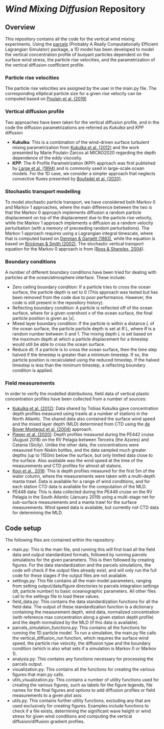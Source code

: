 # *Wind Mixing Diffusion* Repository

## Overview
This repository contains all the code for the vertical wind mixing experiments. Using the [parcels](http://oceanparcels.org/) (Probably A Really Computationally Efficient Lagrangian Simulator) package, a 1D model has been developed to model the vertical concentration profile of buoyant particles dependent on the surface wind stress, the particle rise velocities, and the parametrization of the vertical diffusion coefficient profile. 

### Particle rise velocities
The particle rise velocities are assigned by the user in the main.py file. The corresponding elliptical particle size for a given rise velocity can be computed based on [Poulain et al. (2019)](https://doi.org/10.1021/acs.est.8b05458)

### Vertical diffusion profile
Two approaches have been taken for the vertical diffusion profile, and in the code the diffusion parametrizations are referred as *Kukulka* and *KPP* diffusion
- **Kukulka**: This is a combination of the wind-driven surface turbulent mixing parametrization from [Kukulka et al. (2012)](https://doi.org/10.1029/2012GL051116) and the work presented by Marie Poulain-Zarcos at MICRO2020 regarding the depth dependence of the eddy viscosity.
- **KPP**: The K-Profile Parametrization (KPP) approach was first published by [Large et al. (1994)](https://doi.org/10.1029/94RG01872) and is commonly used in large-scale ocean models. For the 1D case, we consider a simpler approach that neglects convective fluxes presented by [Boufadel et al. (2020)](https://doi.org/10.1029/2019JC015727).

### Stochastic transport modelling
To model stochastic particle transport, we have considered both Markov 0 and Markov 1 approaches, where the main difference between the two is that the Markov 0 approach implements diffusion a random particle displacement on top of the displacement due to the particle rise velocity, while the Markov 1 approach implements a diffusion as a random velocity perturbation (with a memory of preceeding random perturbations). The Markov 1 approach requires using a Lagrangian integral timescale, where that is computed based on [Denman & Gargett (1983)](https://doi.org/10.4319/lo.1983.28.5.0801), while the equation is based on [Brickman & Smith (2002)](https://doi.org/10.1175/1520-0426(2002)019%3C0083:LSMICO%3E2.0.CO;2). The stochastic vertical transport equation for the Markov 0 approach is from ([Ross & Sharples, 2004](https://doi.org/10.4319/lom.2004.2.289)).

### Boundary conditions
A number of different boundary conditions have been tried for dealing with particles at the ocean/atmosphere interface. These include:
- Zero ceiling boundary condition: If a particle tries to cross the ocean surface, the particle depth is set to 0 (This approach was tested but has been removed from the code due to poor performance. However, the code is still present in the repository history).
- Reflecting boundary condition: A particle is reflected off of the ocean surface, where for a given overshoot *x* of the ocean surface, the final particle position is given as |*x*|.
- Mixed layer boundary condition: If the particle is within a distance *L* of the ocean surface, the particle particle depth is set at *R L*, where *R* is a random number between 0 and 1. The mixing depth $L$ is set based on the maximum depth at which a particle displacement for a timestep would still be able to cross the ocean surface.
- Reduce dt: If a particle is to cross the ocean surface, then the time step halved if the timestep is greater than a minimum timestep. If so, the particle position is recalculated using the reduced timestep. If the halved timestep is less than the minimum timestep, a reflecting boundary condition is applied.

### Field measurements
In order to verify the modelled distributions, field data of vertical plastic concentration profiles have been collected from a number of sources:
- [Kukulka et al. (2012)](https://doi.org/10.1029/2012GL051116): Data shared by Tobias Kukulka gave concentration depth profiles measured using trawls at a number of stations in the North Atlantic. The shared data also contained the surface wind speed and the mixed layer depth (MLD) determined from CTD using the [de Boyer Montegut et al. (2004)](https://doi.org/10.1029/2004JC002378) approach.
- [Pieper et al. (2020)](https://doi.org/10.1007/978-3-030-45909-3_21): Depth profiles measured during the PE442 cruise (August 2018) on the RV Pelagia between Terceira (the Azores) and Catania (Sicily). Unlike the other data, the concentrations were measured from Niskin bottles, and the data sampled much greater depths (up to 1150m) below the surface, but only limited data close to the surface. Also available was the wind speed at the time of the measurements and CTD profiles for almost all statons.
- [Kooi et al., 2016](https://doi.org/10.1038/srep33882): This is depth profiles measured for the first 5m of the water column, where the measurements were taken with a multi-depth manta trawl. Data is available for a range of wind conditions, and for each station CTD data is available for the computation of the MLD.
- PE448 data: This is data collected during the PE448 cruise on the RV Pelagia in the South Atlantic (January 2019) using a multi-stage net for sub-surface measurements and a manta trawl for the surface measurements. Wind speed data is available, but currently not CTD data for determining the MLD.


## Code setup
The following files are contained within the repository:
- main.py: This is the main file, and running this will first load all the field data and output standardized formats, followed by running parcels simulations for the given parameters. This is then followed by creating figures. For the data standardization and the parcels simulations, the code will check if the output files already exist, and will only run the full code for these stages if the output files are not available.
- settings.py: This file contains all the main model parameters, ranging from setting output/data/figure directories to parcels integration settings (dt, particle number) to basic oceanographic parameters. All other files call to the settings file to load these values.
- field_data.py: This contains the data standardization functions for all the field data. The output of these standardization function is a dictionary containing the measurement depth, wind data, normalized concentration (with reference max concentration along a given station depth profile) and the depth normalized by the MLD (if this data is available).
- parcels_simulation_functions.py: This contains all the functions for running the 1D particle model. To run a simulation, the main.py file calls the vertical_diffusion_run function, which requires the surface wind speed, the particle rise velocity, the diffusion type and the boundary condition (which is also what sets if a simulation is Markov 0 or Markov 1).
- analysis.py: This contains any functions necessary for processing the parcels output.
- visualization.py: This contains all the functions for creating the various figures that main.py calls.
- utils_visualization.py: This contains a number of utility functions used for creating the various figures, such as labels for the figure legends, file names for the final figures and options to add diffusion profiles or field measurements to a given plot axis.
- utils.py: This contains further utility functions, excluding any that are used exclusively for creating figures. Examples include functions to check if a file exists, determining the significant wave height or wind stress for given wind conditions and computing the vertical diffusion/diffusion gradient profiles.
